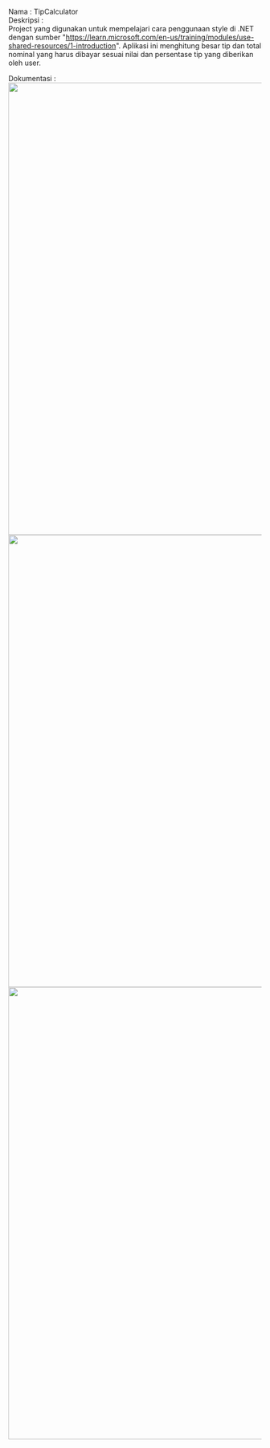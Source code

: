 Nama        : TipCalculator </br>
Deskripsi   : </br>
Project yang digunakan untuk mempelajari cara penggunaan style di .NET dengan sumber "https://learn.microsoft.com/en-us/training/modules/use-shared-resources/1-introduction". Aplikasi ini menghitung besar tip dan total nominal yang harus dibayar sesuai nilai dan persentase tip yang diberikan oleh user.

Dokumentasi : </br>
<img src="https://user-images.githubusercontent.com/78489357/219968141-c1201db2-fa23-4c5b-9708-bba023e27c37.png" width="900">
<img src="https://user-images.githubusercontent.com/78489357/219968147-29c0fff1-4074-47f8-935d-29a34d36e8b3.png" width="900">
<img src="https://user-images.githubusercontent.com/78489357/219968161-0b9de375-2ce1-4acc-93a9-fe11d838f8d6.png" width="900">
